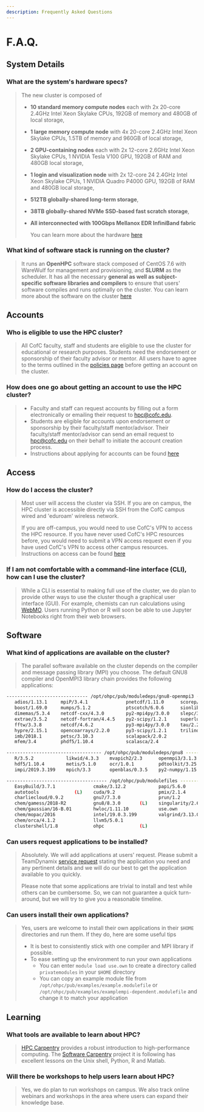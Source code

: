```yaml
---
description: Frequently Asked Questions
---
```


# F.A.Q.

## System Details

### What are the system's hardware specs?

> The new cluster is composed of
>
> * **10 standard memory compute nodes** each with 2x 20-core 2.4GHz Intel Xeon Skylake CPUs, 192GB of memory and 480GB of local storage,
> * **1 large memory compute node** with 4x 20-core 2.4GHz  Intel Xeon Skylake CPUs, 1.5TB of memory and 960GB of local storage,
> * **2 GPU-containing nodes** each with 2x 12-core 2.6GHz Intel Xeon Skylake CPUs, 1 NVIDIA Tesla V100 GPU, 192GB of RAM and 480GB local storage,
> * **1 login and visualization node** with 2x 12-core 24 2.4GHz Intel Xeon Skylake CPUs, 1 NVIDIA Quadro P4000 GPU, 192GB of RAM and 480GB local storage,
> * **512TB globally-shared long-term storage**,
> * **38TB globally-shared NVMe SSD-based fast scratch storage**,
> * **All interconnected with 100Gbps Mellanox EDR InfiniBand fabric**
>
>   You can learn more about the hardware [here](overview/hardware.md)

### What kind of software stack is running on the cluster?

> It runs an **OpenHPC** software stack composed of CentOS 7.6 with WareWulf for management and provisioning, and **SLURM** as the scheduler. It has all the necessary **general as well as subject-specific software libraries and compilers** to ensure that users' software compiles and runs optimally on the cluster. You can learn more about the software on the cluster [here]()

## Accounts

### Who is eligible to use the HPC cluster?

> All CofC faculty, staff and students are eligible to use the cluster for educational or research purposes. Students need the endorsement or sponsorship of their faculty advisor or mentor. All users have to agree to the terms outlined in the [policies page](policies.md) before getting an account on the cluster.

### How does one go about getting an account to use the HPC cluster?

> * Faculty and staff can request accounts by filling out a form electronically or emailing their request to [hpc@cofc.edu](mailto:hpc@cofc.edu?subject=Requesting%20new%20faculty/staff%20account).
> * Students are eligible for accounts upon endorsement or sponsorship by their faculty/staff mentor/advisor. Their faculty/staff mentor/advisor can send an email request to [hpc@cofc.edu](mailto:hpc@cofc.edu?subject=Requesting%20new%20student%20account) on their behalf to initiate the account creation process.
> * Instructions about applying for accounts can be found [here](using-the-hpc/request-access.md)

## Access

### How do I access the cluster?

> Most user will access the cluster via SSH. If you are on campus, the HPC cluster is accessible directly via SSH from the CofC campus wired and 'eduroam' wireless network.
>
> If you are off-campus, you would need to use CofC's VPN to access the HPC resource. If you have never used CofC's HPC resources before, you would need to submit a VPN access request even if you have used CofC's VPN to access other campus resources. Instructions on access can be found [here](using-the-hpc/access-hpc/)

### If I am not comfortable with a command-line interface \(CLI\), how can I use the cluster?

> While a CLI is essential to making full use of the cluster, we do plan to provide other ways to use the cluster though a graphical user interface \(GUI\). For example, chemists can run calculations using [WebMO](https://hpc.cofc.edu/webmo). Users running Python or R will soon be able to use Jupyter Notebooks right from their web browsers.

## Software

### What kind of applications are available on the cluster?

> The parallel software available on the cluster depends on the compiler and message passing library \(MPI\) you choose. The default GNU8 compiler and OpenMPI3 library chain provides the following applications:

```bash
------------------------------ /opt/ohpc/pub/moduledeps/gnu8-openmpi3 -------------------------------
   adios/1.13.1     mpiP/3.4.1              pnetcdf/1.11.0      scorep/4.1
   boost/1.69.0     mumps/5.1.2             ptscotch/6.0.6      sionlib/1.7.2
   dimemas/5.3.4    netcdf-cxx/4.3.0        py2-mpi4py/3.0.0    slepc/3.10.2
   extrae/3.5.2     netcdf-fortran/4.4.5    py2-scipy/1.2.1     superlu_dist/6.1.1
   fftw/3.3.8       netcdf/4.6.2            py3-mpi4py/3.0.0    tau/2.28
   hypre/2.15.1     opencoarrays/2.2.0      py3-scipy/1.2.1     trilinos/12.12.1
   imb/2018.1       petsc/3.10.3            scalapack/2.0.2
   mfem/3.4         phdf5/1.10.4            scalasca/2.4

----------------------------------- /opt/ohpc/pub/moduledeps/gnu8 -----------------------------------
   R/3.5.2            likwid/4.3.3    mvapich2/2.3      openmpi3/3.1.3   (L)    py3-numpy/1.15.3
   hdf5/1.10.4        metis/5.1.0     ocr/1.0.1         pdtoolkit/3.25          superlu/5.2.1
   impi/2019.3.199    mpich/3.3       openblas/0.3.5    py2-numpy/1.15.3

------------------------------------- /opt/ohpc/pub/modulefiles -------------------------------------
   EasyBuild/3.7.1              cmake/3.12.2            papi/5.6.0
   autotools             (L)    cuda/9.2                pmix/2.1.4
   charliecloud/0.9.2           gnu7/7.3.0              prun/1.2          (L)
   chem/gamess/2018-R2          gnu8/8.3.0       (L)    singularity/2.6.0
   chem/gaussian/16-B.01        hwloc/1.11.10           use.own
   chem/mopac/2016              intel/19.0.3.199        valgrind/3.13.0
   chem/orca/4.1.2              llvm5/5.0.1
   clustershell/1.8             ohpc             (L)
```

### Can users request applications to be installed?

> Absolutely. We will add applications at users' request. Please submit a TeamDynamix [service request](https://cofc.teamdynamix.com/TDClient/Requests/ServiceDet?ID=35085) stating the application you need and any pertinent details and we will do our best to get the application available to you quickly.
>
> Please note that some applications are trivial to install and test while others can be cumbersome. So, we can not guarantee a quick turn-around, but we will try to give you a reasonable timeline.

### Can users install their own applications?

> Yes, users are welcome to install their own applications in their `$HOME` directories and run them. If they do, here are some useful tips
>
> * It is best to consistently stick with one compiler and MPI library if possible.
> * To ease setting up the environment to run your own applications
>   * You can enter `module load use.own` to create a directory called `privatemodules` in your `$HOME` directory
>   * You can copy an example module file from `/opt/ohpc/pub/examples/example.modulefile` or `/opt/ohpc/pub/examples/examplempi-dependent.modulefile` and change it to match your application

## Learning

### What tools are available to learn about HPC?

> [HPC Carpentry](https://hpc-carpentry.github.io/) provides a robust introduction to high-performance computing. The [Software Carpentry](https://software-carpentry.org/lessons/) project it is following has excellent lessons on the Unix shell, Python, R and Matlab.

### Will there be workshops to help users learn about HPC?

> Yes, we do plan to run workshops on campus. We also track online webinars and workshops in the area where users can expand their knowledge base.

